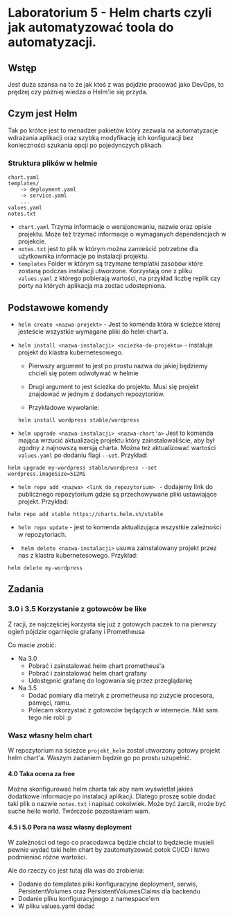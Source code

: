 # Laboratorium 5 - Helm charts czyli jak automatyzować toola do automatyzacji.

## Wstęp 
Jest duża szansa na to że jak ktoś z was pójdzie pracować jako DevOps, to prędzej czy później wiedza o Helm'ie się przyda.

## Czym jest Helm

Tak po krótce jest to menadżer pakietów który zezwala na automatyzacje wdrażania aplikacji oraz szybką modyfikację ich konfiguracji bez konieczności szukania opcji po pojedynczych plikach.

### Struktura plików w helmie
```
chart.yaml
templates/
    -> deployment.yaml
    -> service.yaml
    ...
values.yaml
notes.txt
```

- `chart.yaml` Trzyma informacje o wersjonowaniu, nazwie oraz opisie projektu. Może też trzymać informacje o wymaganych dependencjach w projekcie.
- `notes.txt` jest to plik w którym można zamieścić potrzebne dla użytkownika informacje po instalacji projektu.
- `templates` Folder w którym są trzymane templatki zasobów które zostaną podczas instalacji utworzone. Korzystają one z pliku `values.yaml` z którego pobierają wartości, na przykład liczbę replik czy porty na których aplikacja ma zostac udostepniona.

## Podstawowe komendy
- ```helm create <nazwa-projekt>``` - Jest to komenda która w ścieżce której jesteście wszystkie wymagane pliki do helm chart'a.

- ```helm install <nazwa-instalacji> <scieżka-do-projektu>``` - instaluje projekt do klastra kubernetesowego. 
    - Pierwszy argument to jest po prostu nazwa do jakiej będziemy chcieli się potem odwoływać w helmie
    - Drugi argument to jest ścieżka do projektu. Musi się projekt znajdować w jednym z dodanych repozytoriów.

    - Przykładowe wywołanie:
    
    ```
    helm install wordpress stable/wordpress
    ```     
- ```helm upgrade <nazwa-instalacji> <nazwa-chart'a>```
Jest to komenda mająca wrzucić  aktualizację projektu który zainstalowaliście, aby był zgodny z najnowszą wersją charta. Można też aktualizować wartości `values.yaml` po dodaniu flagi `--set`. Przykład:

```
helm upgrade my-wordpress stable/wordpress --set wordpress.imageSize=512Mi
```

- `helm repo add <nazwa> <link_do_repozytorium> ` - dodajemy link do publicznego repozytorium gdzie są przechowywane pliki ustawiające projekt. Przykład:
```
helm repo add stable https://charts.helm.sh/stable
```

- ``` helm repo update ``` - jest to komenda aktualizująca wszystkie zależności w repozytoriach.

- ``` helm delete <nazwa-instalacji>``` usuwa zainstalowany projekt przez nas z klastra kubernetesowego. Przykład:
```
helm delete my-wordpress
```

## Zadania

### 3.0 i 3.5 Korzystanie z gotowców be like

Z racji, że najczęściej korzysta się już z gotowych paczek to na pierwszy ogień pójdzie ogarnięcie grafany i Prometheusa

Co macie zrobić:
- Na 3.0
    - Pobrać i zainstalować helm chart prometheus'a  
    - Pobrać i zainstalować helm chart grafany 
    - Udostępnić grafanę do logowania się przez przeglądarkę
- Na 3.5
    - Dodać pomiary dla metryk z prometheusa np zużycie procesora, pamięci, ramu. 
    - Polecam skorzystać z gotowców będących w internecie. Nikt sam tego nie robi :p 


### Wasz własny helm chart

W repozytorium na ścieżce `projekt_helm` został utworzony gotowy projekt helm chart'a. Waszym zadaniem będzie go po prostu uzupełnić.


#### 4.0 Taka ocena za free 
Można skonfigurować helm charta tak aby nam wyświetlał jakieś dodatkowe informacje po instalacji aplikacji. Dlatego proszę sobie dodać taki plik o nazwie `notes.txt` i napisać cokolwiek. Może być żarcik, może być suche hello world. Twórczośc pozostawiam wam.


#### 4.5 i 5.0 Pora na wasz własny deployment 

W zależności od tego co pracodawca będzie chciał to będziecie musieli pewnie wydać taki helm chart by zautomatyzować potok CI/CD i łatwo podmieniać różne wartości.

Ale do rzeczy co jest tutaj dla was do zrobienia: 
- Dodanie do templates pliki konfiguracyjne deployment, serwis, PersistentVolumes oraz PersistentVolumesClaims dla backendu
- Dodanie pliku konfiguracyjnego z namespace'em 
- W pliku values.yaml dodać 


